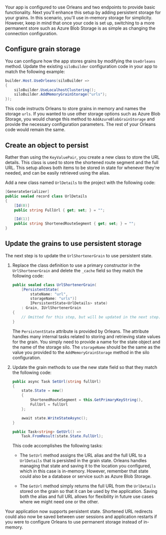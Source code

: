 Your app is configured to use Orleans and two endpoints to provide basic functionality. Next you'll enhance this setup by adding persistent storage for your grains. In this scenario, you'll use in-memory storage for simplicity. However, keep in mind that once your code is set up, switching to a more permanent store such as Azure Blob Storage is as simple as changing the connection configuration.

## Configure grain storage

You can configure how the app stores grains by modifying the `UseOrleans` method. Update the existing `siloBuilder` configuration code in your app to match the following example:

```csharp
builder.Host.UseOrleans(siloBuilder =>
{
    siloBuilder.UseLocalhostClustering();
    siloBuilder.AddMemoryGrainStorage("urls");
});
```

This code instructs Orleans to store grains in memory and names the storage `urls`. If you wanted to use other storage options such as Azure Blob Storage, you would change this method to `AddAzureBlobGrainStorage` and provide the necessary configuration parameters. The rest of your Orleans code would remain the same.

## Create an object to persist

Rather than using the `KeyValuePair`, you create a new class to store the URL details. This class is used to store the shortened route segment and the full URL. This setup allows both items to be stored in state for whenever they're needed, and can be easily retrieved using the alias.

Add a new class named `UrlDetails` to the project with the following code:

```csharp
[GenerateSerializer]
public sealed record class UrlDetails
{
    [Id(0)]
    public string FullUrl { get; set; } = "";

    [Id(1)]
    public string ShortenedRouteSegment { get; set; } = "";
}
```

## Update the grains to use persistent storage

The next step is to update the `UrlShortenerGrain` to use persistent state.

1. Replace the class definition to use a primary constructor in the `UrlShortenerGrain` and delete the `_cache` field so they match the following code:

    ```csharp
    public sealed class UrlShortenerGrain(
        [PersistentState(
            stateName: "url",
            storageName: "urls")]
            IPersistentState<UrlDetails> state)
        : Grain, IUrlShortenerGrain
    {
        // Omitted for this step, but will be updated in the next step...
    }
    ```

    The `PersistentState` attribute is provided by Orleans. The attribute handles many internal tasks related to storing and retrieving state values for the grain. You simply need to provide a name for the state object and the name of the storage silo. The `storageName` should be the same as the value you provided to the `AddMemoryGrainStorage` method in the silo configuration.

2. Update the grain methods to use the new state field so that they match the following code:

    ```csharp
    public async Task SetUrl(string fullUrl)
    {
        state.State = new()
        {
            ShortenedRouteSegment = this.GetPrimaryKeyString(),
            FullUrl = fullUrl
        };

        await state.WriteStateAsync();
    }

    public Task<string> GetUrl() =>
        Task.FromResult(state.State.FullUrl);
    ```

    This code accomplishes the following tasks:

    - The `SetUrl` method assigns the URL alias and the full URL to a `UrlDetails` that is persisted in the grain state. Orleans handles managing that state and saving it to the location you configured, which in this case is in-memory. However, remember that state could also be a database or service such as Azure Blob Storage.

    - The `GetUrl` method simply returns the full URL from the `UrlDetails` stored on the grain so that it can be used by the application. Saving both the alias and full URL allows for flexibility in future use cases where we might need one or the other.

Your application now supports persistent state. Shortened URL redirects could also now be saved between user sessions and application restarts if you were to configure Orleans to use permanent storage instead of in-memory.
